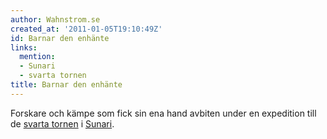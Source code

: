 ```yaml
---
author: Wahnstrom.se
created_at: '2011-01-05T19:10:49Z'
id: Barnar den enhänte
links:
  mention:
  - Sunari
  - svarta tornen
title: Barnar den enhänte
---
```


Forskare och kämpe som fick sin ena hand avbiten under en expedition till de [svarta tornen] i
[Sunari].

  [svarta tornen]: svarta_tornen
  [Sunari]: Sunari